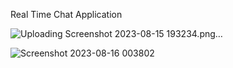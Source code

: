 Real Time Chat Application

![Uploading Screenshot 2023-08-15 193234.png…]()

![Screenshot 2023-08-16 003802](https://github.com/reema2907/REALTIME_CHATAPP-USING-CHATENGINE/assets/112660140/325affd6-b013-4c1c-b15d-086488adf325)
